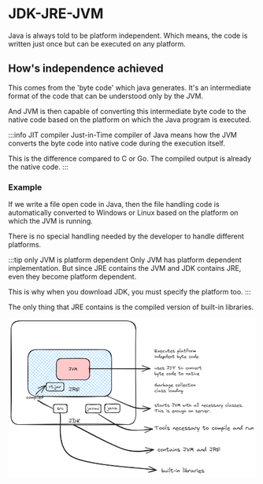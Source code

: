 # JDK-JRE-JVM

Java is always told to be platform independent.
Which means, the code is written just once but can be executed on any platform.

## How's independence achieved

This comes from the 'byte code' which java generates.
It's an intermediate format of the code that can be understood only by the JVM.

And JVM is then capable of converting this intermediate byte code to the native code
based on the platform on which the Java program is executed.

:::info JIT compiler
Just-in-Time compiler of Java means how the JVM converts the byte code into native code
during the execution itself.

This is the difference compared to C or Go. The compiled output is already the native code.
:::

### Example

If we write a file open code in Java,
then the file handling code is automatically converted to Windows or Linux based on the platform
on which the JVM is running.

There is no special handling needed by the developer to handle different platforms.

:::tip only JVM is platform dependent
Only JVM has platform dependent implementation.
But since JRE contains the JVM and JDK contains JRE, even they become platform dependent.

This is why when you download JDK, you must specify the platform too.
:::

The only thing that JRE contains is the compiled version of built-in libraries.

![jvm-jre-jdk](../../static/img/jdk-jre-jvm.excalidraw.png)
